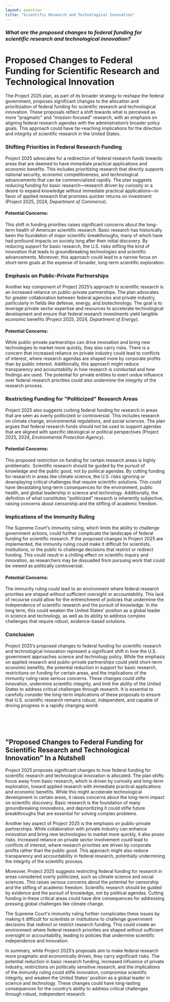 ```yaml
---
layout: question
title: "Scientific Research and Technological Innovation"
---
```


### *What are the proposed changes to federal funding for scientific research and technological innovation?*


# Proposed Changes to Federal Funding for Scientific Research and Technological Innovation

The Project 2025 plan, as part of its broader strategy to reshape the federal government, proposes significant changes to the allocation and prioritization of federal funding for scientific research and technological innovation. These proposals reflect a shift towards what is perceived as more "pragmatic" and "mission-focused" research, with an emphasis on aligning federal research agendas with the administration’s broader policy goals. This approach could have far-reaching implications for the direction and integrity of scientific research in the United States.

### Shifting Priorities in Federal Research Funding

Project 2025 advocates for a redirection of federal research funds towards areas that are deemed to have immediate practical applications and economic benefits. This includes prioritizing research that directly supports national security, economic competitiveness, and technological advancements that can be commercialized rapidly. The plan suggests reducing funding for basic research—research driven by curiosity or a desire to expand knowledge without immediate practical applications—in favor of applied research that promises quicker returns on investment (Project 2025, 2024, *Department of Commerce*).

#### Potential Concerns:
This shift in funding priorities raises significant concerns about the long-term health of American scientific research. Basic research has historically been the foundation of major scientific breakthroughs, many of which have had profound impacts on society long after their initial discovery. By reducing support for basic research, the U.S. risks stifling the kind of innovation that leads to groundbreaking technologies and scientific advancements. Moreover, this approach could lead to a narrow focus on short-term goals at the expense of broader, long-term scientific exploration.

### Emphasis on Public-Private Partnerships

Another key component of Project 2025’s approach to scientific research is an increased reliance on public-private partnerships. The plan advocates for greater collaboration between federal agencies and private industry, particularly in fields like defense, energy, and biotechnology. The goal is to leverage private sector expertise and resources to accelerate technological development and ensure that federal research investments yield tangible economic benefits (Project 2025, 2024, *Department of Energy*).

#### Potential Concerns:
While public-private partnerships can drive innovation and bring new technologies to market more quickly, they also carry risks. There is a concern that increased reliance on private industry could lead to conflicts of interest, where research agendas are shaped more by corporate profits than by public interest. Additionally, this approach might reduce transparency and accountability in how research is conducted and how findings are used. The potential for private entities to exert undue influence over federal research priorities could also undermine the integrity of the research process.

### Restricting Funding for "Politicized" Research Areas

Project 2025 also suggests curbing federal funding for research in areas that are seen as overly politicized or controversial. This includes research on climate change, environmental regulations, and social sciences. The plan argues that federal research funds should not be used to support agendas that are aligned with specific ideological or political perspectives (Project 2025, 2024, *Environmental Protection Agency*).

#### Potential Concerns:
This proposed restriction on funding for certain research areas is highly problematic. Scientific research should be guided by the pursuit of knowledge and the public good, not by political agendas. By cutting funding for research in areas like climate science, the U.S. risks ignoring or downplaying critical challenges that require scientific solutions. This could have devastating long-term consequences for the environment, public health, and global leadership in science and technology. Additionally, the definition of what constitutes "politicized" research is inherently subjective, raising concerns about censorship and the stifling of academic freedom.

### Implications of the Immunity Ruling

The Supreme Court's immunity ruling, which limits the ability to challenge government actions, could further complicate the landscape of federal funding for scientific research. If the proposed changes in Project 2025 are implemented, the immunity ruling could make it difficult for scientists, institutions, or the public to challenge decisions that restrict or redirect funding. This could result in a chilling effect on scientific inquiry and innovation, as researchers may be dissuaded from pursuing work that could be viewed as politically controversial.

#### Potential Concerns:
The immunity ruling could lead to an environment where federal research priorities are shaped without sufficient oversight or accountability. This lack of recourse could allow for the entrenchment of policies that undermine the independence of scientific research and the pursuit of knowledge. In the long term, this could weaken the United States' position as a global leader in science and technology, as well as its ability to address complex challenges that require robust, evidence-based solutions.

### Conclusion

Project 2025’s proposed changes to federal funding for scientific research and technological innovation represent a significant shift in how the U.S. government approaches science and technology policy. While the emphasis on applied research and public-private partnerships could yield short-term economic benefits, the potential reduction in support for basic research, restrictions on funding for certain areas, and the implications of the immunity ruling raise serious concerns. These changes could stifle innovation, undermine scientific integrity, and limit the ability of the United States to address critical challenges through research. It is essential to carefully consider the long-term implications of these proposals to ensure that U.S. scientific research remains robust, independent, and capable of driving progress in a rapidly changing world.

<br><br><br>

## <span id="nutshell">"Proposed Changes to Federal Funding for Scientific Research and Technological Innovation" In a Nutshell</span>

Project 2025 proposes significant changes to how federal funding for scientific research and technological innovation is allocated. The plan shifts focus away from basic research, which is driven by curiosity and long-term exploration, toward applied research with immediate practical applications and economic benefits. While this might accelerate technological development in certain areas, it raises concerns about the long-term impact on scientific discovery. Basic research is the foundation of many groundbreaking innovations, and deprioritizing it could stifle future breakthroughs that are essential for solving complex problems.

Another key aspect of Project 2025 is the emphasis on public-private partnerships. While collaboration with private industry can enhance innovation and bring new technologies to market more quickly, it also poses risks. Increased reliance on private sector involvement could lead to conflicts of interest, where research priorities are driven by corporate profits rather than the public good. This approach might also reduce transparency and accountability in federal research, potentially undermining the integrity of the scientific process.

Moreover, Project 2025 suggests restricting federal funding for research in areas considered overly politicized, such as climate science and social sciences. This raises serious concerns about the potential for censorship and the stifling of academic freedom. Scientific research should be guided by evidence and the pursuit of knowledge, not by political agendas. Cutting funding in these critical areas could have dire consequences for addressing pressing global challenges like climate change.

The Supreme Court's immunity ruling further complicates these issues by making it difficult for scientists or institutions to challenge government decisions that redirect or restrict research funding. This could create an environment where federal research priorities are shaped without sufficient oversight or accountability, leading to policies that undermine scientific independence and innovation.

In summary, while Project 2025’s proposals aim to make federal research more pragmatic and economically driven, they carry significant risks. The potential reduction in basic research funding, increased influence of private industry, restrictions on politically sensitive research, and the implications of the immunity ruling could stifle innovation, compromise scientific integrity, and weaken the United States' position as a global leader in science and technology. These changes could have long-lasting consequences for the country’s ability to address critical challenges through robust, independent research.
